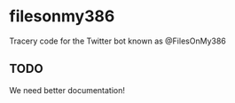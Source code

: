 # filesonmy386
Tracery code for the Twitter bot known as @FilesOnMy386

## TODO
We need better documentation!

